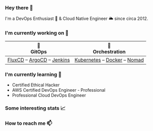 ### Hey there 👋

I'm a DevOps Enthusiast 🚀 & Cloud Native Engineer 🌥️ since circa 2012.

### I'm currently working on 🔭

| 🌳<br/>GitOps                            | 🚢<br/>Orchestration                      |
|:----------------------------------------:|:------------------------------------------:|
| [FluxCD][1] – [ArgoCD][2] – [Jenkins][3] | [Kubernetes][4] – [Docker][5] – [Nomad][6] |

### I'm currently learning 🌱

- Certified Ethical Hacker
- AWS Certified DevOps Engineer - Professional
- Professional Cloud DevOps Engineer

### Some interesting stats 📈
### How to reach me 📫

[1]: https://github.com/fluxcd/flux2
[2]: https://github.com/argoproj/argo-cd
[3]: https://github.com/jenkinsci/jenkins
[4]: https://github.com/kubernetes/kubernetes
[5]: https://github.com/moby/moby
[6]: https://github.com/hashicorp/nomad
[7]: https://github.com/hashicorp/terraform
[8]: https://github.com/hashicorp/vault
